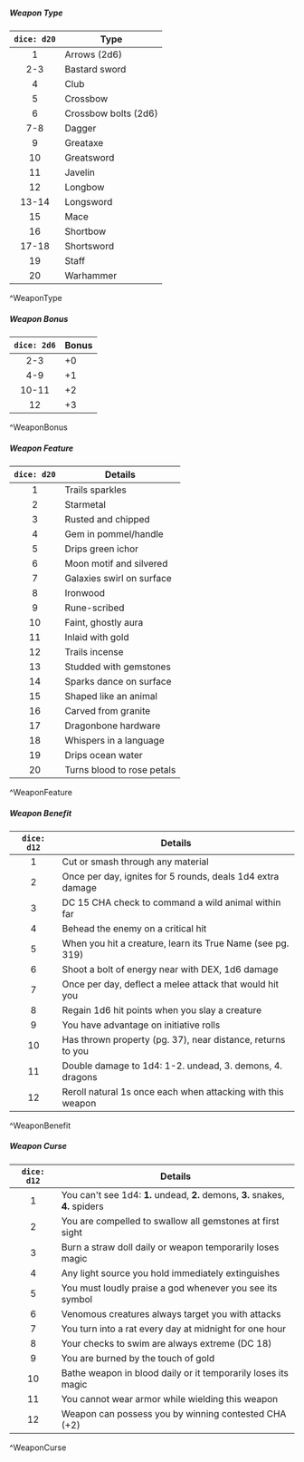 ##### Weapon Type
| `dice: d20` |   Type               |
|:-----------:| -------------------- |
|      1      | Arrows (2d6)         |
|     2-3     | Bastard sword        |
|      4      | Club                 |
|      5      | Crossbow             |
|      6      | Crossbow bolts (2d6) |
|     7-8     | Dagger               |
|      9      | Greataxe             |
|     10      | Greatsword           |
|     11      | Javelin              |
|     12      | Longbow              |
|    13-14    | Longsword            |
|     15      | Mace                 |
|     16      | Shortbow             |
|    17-18    | Shortsword           |
|     19      | Staff                |
|     20      | Warhammer            |
^WeaponType

##### Weapon Bonus
| `dice: 2d6` |   Bonus   |
|:-----------:| --------- |
|     2-3     | +0        |
|     4-9     | +1        |
|    10-11    | +2        |
|     12      | +3        |
^WeaponBonus

##### Weapon Feature
| `dice: d20` |   Details                  |
|:-----------:| -------------------------- |
|      1      | Trails sparkles            |
|      2      | Starmetal                  |
|      3      | Rusted and chipped         |
|      4      | Gem in pommel/handle       |
|      5      | Drips green ichor          |
|      6      | Moon motif and silvered    |
|      7      | Galaxies swirl on surface  |
|      8      | Ironwood                   |
|      9      | Rune-scribed               |
|     10      | Faint, ghostly aura        |
|     11      | Inlaid with gold           |
|     12      | Trails incense             |
|     13      | Studded with gemstones     |
|     14      | Sparks dance on surface    |
|     15      | Shaped like an animal      |
|     16      | Carved from granite        |
|     17      | Dragonbone hardware        |
|     18      | Whispers in a language     |
|     19      | Drips ocean water          |
|     20      | Turns blood to rose petals |
^WeaponFeature

##### Weapon Benefit
| `dice: d12` |   Details                                                   |
|:-----------:| ----------------------------------------------------------- |
|      1      | Cut or smash through any material                           |
|      2      | Once per day, ignites for 5 rounds, deals 1d4 extra damage  |
|      3      | DC 15 CHA check to command a wild animal within far         |
|      4      | Behead the enemy on a critical hit                          |
|      5      | When you hit a creature, learn its True Name (see pg. 319)  |
|      6      | Shoot a bolt of energy near with DEX, 1d6 damage            |
|      7      | Once per day, deflect a melee attack that would hit you     |
|      8      | Regain 1d6 hit points when you slay a creature              |
|      9      | You have advantage on initiative rolls                      |
|     10      | Has thrown property (pg. 37), near distance, returns to you |
|     11      | Double damage to 1d4: 1-2. undead, 3. demons, 4. dragons    |
|     12      | Reroll natural 1s once each when attacking with this weapon |
^WeaponBenefit

##### Weapon Curse
| `dice: d12` |   Details                                                                      |
|:-----------:| ------------------------------------------------------------------------------ |
|      1      | You can't see 1d4: **1.** undead, **2.** demons, **3.** snakes, **4.** spiders |
|      2      | You are compelled to swallow all gemstones at first sight                      |
|      3      | Burn a straw doll daily or weapon temporarily loses magic                      |
|      4      | Any light source you hold immediately extinguishes                             |
|      5      | You must loudly praise a god whenever you see its symbol                       |
|      6      | Venomous creatures always target you with attacks                              |
|      7      | You turn into a rat every day at midnight for one hour                         |
|      8      | Your checks to swim are always extreme (DC 18)                                 |
|      9      | You are burned by the touch of gold                                            |
|     10      | Bathe weapon in blood daily or it temporarily loses its magic                  |
|     11      | You cannot wear armor while wielding this weapon                               |
|     12      | Weapon can possess you by winning contested CHA (+2)                           |
^WeaponCurse